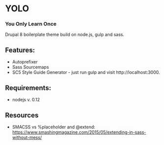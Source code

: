 # YOLO
### You Only Learn Once

Drupal 8 boilerplate theme build on node.js, gulp and sass.

## Features:
* Autoprefixer
* Sass Sourcemaps
* SC5 Style Guide Generator - just run gulp and visit http://localhost:3000.

## Requirements:
* nodejs v. 0.12

## Resources
* SMACSS vs %placeholder and @extend: https://www.smashingmagazine.com/2015/05/extending-in-sass-without-mess/
 
